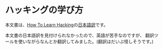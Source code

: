 # ハッキングの学び方

本文書は、[How To Learn Hacking](http://www.catb.org/~esr/faqs/hacking-howto.html)の[日本語訳](https://github.com/kantas-spike/how-to-learn-hacking-japanese/blob/main/how-to-learn-hacking.md)です。

本文書の日本語訳を見付けられなかったので、英語が苦手なのですが、
翻訳ツールを使いながらなんとか翻訳してみました。(翻訳はだいぶ怪しそうです。)
